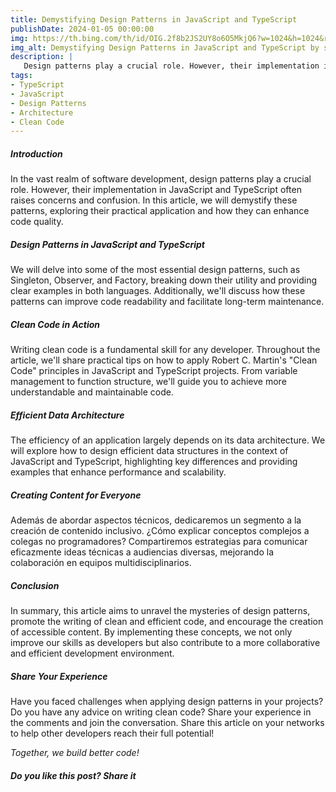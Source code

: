 ```yaml
---
title: Demystifying Design Patterns in JavaScript and TypeScript
publishDate: 2024-01-05 00:00:00
img: https://th.bing.com/th/id/OIG.2f8b2JS2UY8o6O5MkjQ6?w=1024&h=1024&rs=1&pid=ImgDetMain
img_alt: Demystifying Design Patterns in JavaScript and TypeScript by sergio campbell dev
description: |
   Design patterns play a crucial role. However, their implementation in JavaScript and TypeScript often raises concerns and confusion.
tags:
- TypeScript
- JavaScript
- Design Patterns
- Architecture
- Clean Code
---
```


##### Introduction

In the vast realm of software development, design patterns play a crucial role. However, their implementation in JavaScript and TypeScript often raises concerns and confusion. In this article, we will demystify these patterns, exploring their practical application and how they can enhance code quality.

##### Design Patterns in JavaScript and TypeScript

We will delve into some of the most essential design patterns, such as Singleton, Observer, and Factory, breaking down their utility and providing clear examples in both languages. Additionally, we'll discuss how these patterns can improve code readability and facilitate long-term maintenance.

##### Clean Code in Action

Writing clean code is a fundamental skill for any developer. Throughout the article, we'll share practical tips on how to apply Robert C. Martin's "Clean Code" principles in JavaScript and TypeScript projects. From variable management to function structure, we'll guide you to achieve more understandable and maintainable code.

##### Efficient Data Architecture

The efficiency of an application largely depends on its data architecture. We will explore how to design efficient data structures in the context of JavaScript and TypeScript, highlighting key differences and providing examples that enhance performance and scalability.

##### Creating Content for Everyone

Además de abordar aspectos técnicos, dedicaremos un segmento a la creación de contenido inclusivo. ¿Cómo explicar conceptos complejos a colegas no programadores? Compartiremos estrategias para comunicar eficazmente ideas técnicas a audiencias diversas, mejorando la colaboración en equipos multidisciplinarios.

##### Conclusion

In summary, this article aims to unravel the mysteries of design patterns, promote the writing of clean and efficient code, and encourage the creation of accessible content. By implementing these concepts, we not only improve our skills as developers but also contribute to a more collaborative and efficient development environment.

##### Share Your Experience

Have you faced challenges when applying design patterns in your projects? Do you have any advice on writing clean code? Share your experience in the comments and join the conversation. Share this article on your networks to help other developers reach their full potential!

<i>Together, we build better code!</i>

##### Do you like this post? Share it
